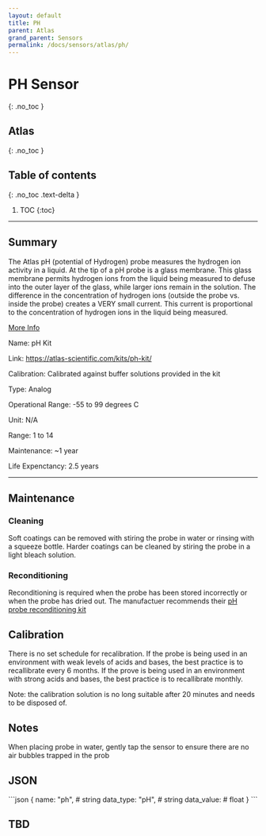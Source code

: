 ```yaml
---
layout: default
title: PH
parent: Atlas
grand_parent: Sensors
permalink: /docs/sensors/atlas/ph/
---
```


# PH Sensor
{: .no_toc }
## Atlas
{: .no_toc }

## Table of contents
{: .no_toc .text-delta }

1. TOC
{:toc}

---

## Summary

The Atlas pH (potential of Hydrogen) probe measures the hydrogen ion activity in a liquid.
At the tip of a pH probe is a glass membrane. This glass membrane permits hydrogen
ions from the liquid being measured to defuse into the outer layer of the glass, while
larger ions remain in the solution. The difference in the concentration of hydrogen ions
(outside the probe vs. inside the probe) creates a VERY small current. This current is
proportional to the concentration of hydrogen ions in the liquid being measured.

[More Info](https://files.atlas-scientific.com/pH_EZO_Datasheet.pdf)


Name: pH Kit

Link: https://atlas-scientific.com/kits/ph-kit/  

Calibration: Calibrated against buffer solutions provided in the kit

Type: Analog 

Operational Range: -55 to 99 degrees C

Unit: N/A

Range: 1 to 14 

Maintenance: ~1 year

Life Expenctancy: 2.5 years 

---

## Maintenance

### Cleaning

Soft coatings can be removed with stiring the probe in water or rinsing with a squeeze bottle. 
Harder coatings can be cleaned by stiring the probe in a light bleach solution. 

### Reconditioning
Reconditioning is required when the probe has been stored incorrectly or when the probe has dried out. 
The manufactuer recommends their [pH probe reconditioning kit](https://atlas-scientific.com/calibration-solutions/ph-probe-reconditioning-kit/)

## Calibration
There is no set schedule for recalibration. If the probe is being used in an environment with weak levels of acids and bases, the best practice is to recallibrate every 6 months. If the prove is being used in an environment with strong acids and bases, the best practice is to recallibrate monthly. 

Note: the calibration solution is no long suitable after 20 minutes and needs to be disposed of.

## Notes
When placing probe in water, gently tap the sensor to ensure there are no air bubbles trapped in the prob

## JSON 

<div class="code-example" markdown="1">
```json
{
  name: "ph",       # string
  data_type: "pH",  # string
  data_value:       # float
}
```
</div>

## TBD
<!-- <div class="code-example" markdown="1">
```json
{
  name: "ph",       # string
  data_type: "pH",  # string
  data_value:       # float
}
```
</div> -->

<!-- {% highlight markdown %}
```js
// Javascript code with syntax highlighting.
var fun = function lang(l) {
  dateformat.i18n = require('./lang/' + l)
  return true;
}
```
{% endhighlight %} -->

<!-- --- -->

<!-- ## Code blocks with rendered examples

To demonstrate front end code, sometimes it's useful to show a rendered example of that code. After including the styles from your project that you'll need to show the rendering, you can use a `<div>` with the `code-example` class, followed by the code block syntax. If you want to render your output with Markdown instead of HTML, use the `markdown="1"` attribute to tell Jekyll that the code you are rendering will be in Markdown format... This is about to get meta...

<div class="code-example" markdown="1">

<div class="code-example" markdown="1">

[Link button](http://example.com/){: .btn }

</div>
```markdown
[Link button](http://example.com/){: .btn }
```

</div>
{% highlight markdown %}
<div class="code-example" markdown="1">

[Link button](http://example.com/){: .btn }

</div>
```markdown
[Link button](http://example.com/){: .btn }
```
{% endhighlight %} -->
